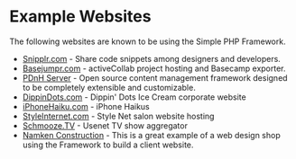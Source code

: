 # Example Websites #

The following websites are known to be using the Simple PHP Framework.

  * [Snipplr.com](http://snipplr.com) - Share code snippets among designers and developers.
  * [Basejumpr.com](http://basejumpr.com) - activeCollab project hosting and Basecamp exporter.
  * [PDnH Server](http://pdnh.polaris-digital.com/) - Open source content management framework designed to be completely extensible and customizable.
  * [DippinDots.com](http://www.dippindots.com) - Dippin' Dots Ice Cream corporate website
  * [iPhoneHaiku.com](http://iphonehaiku.com/) - iPhone Haikus
  * [StyleInternet.com](http://www.styleinternet.com/) - Style Net salon website hosting
  * [Schmooze.TV](http://schmooze.tv) - Usenet TV show aggregator
  * [Namken Construction](http://www.namkenconstruction.com/) - This is a great example of a web design shop using the Framework to build a client website.